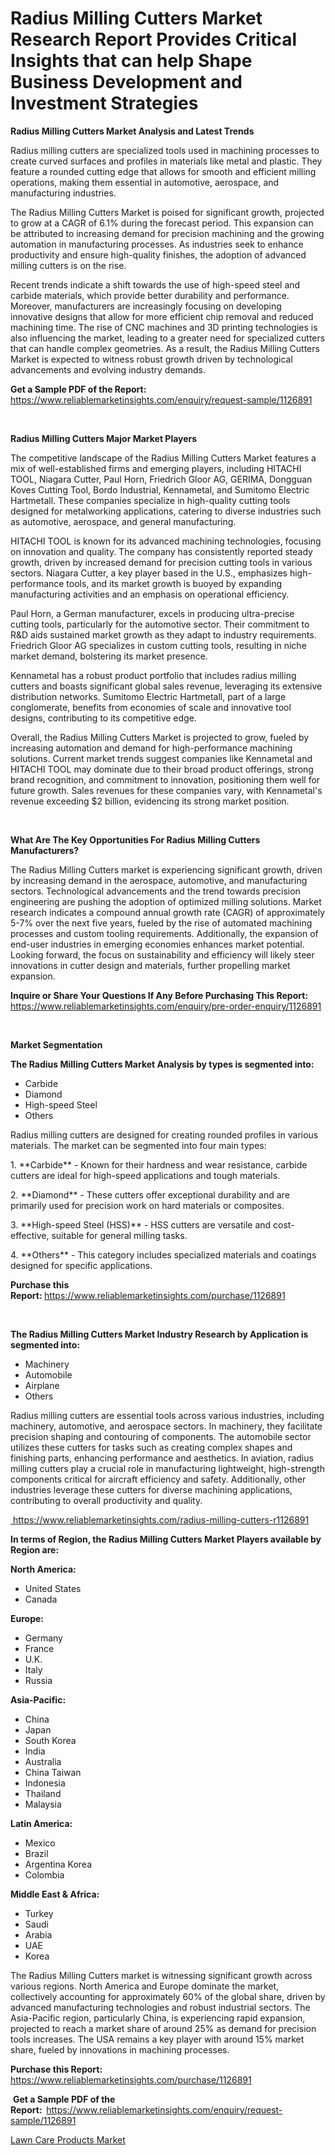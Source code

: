 <p><h1>Radius Milling Cutters Market Research Report Provides Critical Insights that can help Shape Business Development and Investment Strategies</h1></p><p><strong>Radius Milling Cutters Market Analysis and Latest Trends</strong></p>
<p><p>Radius milling cutters are specialized tools used in machining processes to create curved surfaces and profiles in materials like metal and plastic. They feature a rounded cutting edge that allows for smooth and efficient milling operations, making them essential in automotive, aerospace, and manufacturing industries.</p><p>The Radius Milling Cutters Market is poised for significant growth, projected to grow at a CAGR of 6.1% during the forecast period. This expansion can be attributed to increasing demand for precision machining and the growing automation in manufacturing processes. As industries seek to enhance productivity and ensure high-quality finishes, the adoption of advanced milling cutters is on the rise.</p><p>Recent trends indicate a shift towards the use of high-speed steel and carbide materials, which provide better durability and performance. Moreover, manufacturers are increasingly focusing on developing innovative designs that allow for more efficient chip removal and reduced machining time. The rise of CNC machines and 3D printing technologies is also influencing the market, leading to a greater need for specialized cutters that can handle complex geometries. As a result, the Radius Milling Cutters Market is expected to witness robust growth driven by technological advancements and evolving industry demands.</p></p>
<p><strong>Get a Sample PDF of the Report:&nbsp;</strong> <a href="https://www.reliablemarketinsights.com/enquiry/request-sample/1126891?utm_campaign=2443&utm_medium=2&utm_source=Github&utm_content=ia&utm_term=18022025&utm_id=radius-milling-cutters">https://www.reliablemarketinsights.com/enquiry/request-sample/1126891</a></p>
<p>&nbsp;</p>
<p><strong>Radius Milling Cutters Major Market Players</strong></p>
<p><p>The competitive landscape of the Radius Milling Cutters Market features a mix of well-established firms and emerging players, including HITACHI TOOL, Niagara Cutter, Paul Horn, Friedrich Gloor AG, GERIMA, Dongguan Koves Cutting Tool, Bordo Industrial, Kennametal, and Sumitomo Electric Hartmetall. These companies specialize in high-quality cutting tools designed for metalworking applications, catering to diverse industries such as automotive, aerospace, and general manufacturing.</p><p>HITACHI TOOL is known for its advanced machining technologies, focusing on innovation and quality. The company has consistently reported steady growth, driven by increased demand for precision cutting tools in various sectors. Niagara Cutter, a key player based in the U.S., emphasizes high-performance tools, and its market growth is buoyed by expanding manufacturing activities and an emphasis on operational efficiency.</p><p>Paul Horn, a German manufacturer, excels in producing ultra-precise cutting tools, particularly for the automotive sector. Their commitment to R&D aids sustained market growth as they adapt to industry requirements. Friedrich Gloor AG specializes in custom cutting tools, resulting in niche market demand, bolstering its market presence.</p><p>Kennametal has a robust product portfolio that includes radius milling cutters and boasts significant global sales revenue, leveraging its extensive distribution networks. Sumitomo Electric Hartmetall, part of a large conglomerate, benefits from economies of scale and innovative tool designs, contributing to its competitive edge.</p><p>Overall, the Radius Milling Cutters Market is projected to grow, fueled by increasing automation and demand for high-performance machining solutions. Current market trends suggest companies like Kennametal and HITACHI TOOL may dominate due to their broad product offerings, strong brand recognition, and commitment to innovation, positioning them well for future growth. Sales revenues for these companies vary, with Kennametal's revenue exceeding $2 billion, evidencing its strong market position.</p></p>
<p>&nbsp;</p>
<p><strong>What Are The Key Opportunities For Radius Milling Cutters Manufacturers?</strong></p>
<p><p>The Radius Milling Cutters market is experiencing significant growth, driven by increasing demand in the aerospace, automotive, and manufacturing sectors. Technological advancements and the trend towards precision engineering are pushing the adoption of optimized milling solutions. Market research indicates a compound annual growth rate (CAGR) of approximately 5-7% over the next five years, fueled by the rise of automated machining processes and custom tooling requirements. Additionally, the expansion of end-user industries in emerging economies enhances market potential. Looking forward, the focus on sustainability and efficiency will likely steer innovations in cutter design and materials, further propelling market expansion.</p></p>
<p><strong>Inquire or Share Your Questions If Any Before Purchasing This Report:</strong> <a href="https://www.reliablemarketinsights.com/enquiry/pre-order-enquiry/1126891?utm_campaign=2443&utm_medium=2&utm_source=Github&utm_content=ia&utm_term=18022025&utm_id=radius-milling-cutters">https://www.reliablemarketinsights.com/enquiry/pre-order-enquiry/1126891</a></p>
<p>&nbsp;</p>
<p><strong>Market Segmentation</strong></p>
<p><strong>The Radius Milling Cutters Market Analysis by types is segmented into:</strong></p>
<p><ul><li>Carbide</li><li>Diamond</li><li>High-speed Steel</li><li>Others</li></ul></p>
<p><p>Radius milling cutters are designed for creating rounded profiles in various materials. The market can be segmented into four main types: </p><p>1. **Carbide** - Known for their hardness and wear resistance, carbide cutters are ideal for high-speed applications and tough materials.</p><p>   </p><p>2. **Diamond** - These cutters offer exceptional durability and are primarily used for precision work on hard materials or composites.</p><p>3. **High-speed Steel (HSS)** - HSS cutters are versatile and cost-effective, suitable for general milling tasks.</p><p>4. **Others** - This category includes specialized materials and coatings designed for specific applications.</p></p>
<p><strong>Purchase this Report:&nbsp;</strong><a href="https://www.reliablemarketinsights.com/purchase/1126891?utm_campaign=2443&utm_medium=2&utm_source=Github&utm_content=ia&utm_term=18022025&utm_id=radius-milling-cutters">https://www.reliablemarketinsights.com/purchase/1126891</a></p>
<p>&nbsp;</p>
<p><strong>The Radius Milling Cutters Market Industry Research by Application is segmented into:</strong></p>
<p><ul><li>Machinery</li><li>Automobile</li><li>Airplane</li><li>Others</li></ul></p>
<p><p>Radius milling cutters are essential tools across various industries, including machinery, automotive, and aerospace sectors. In machinery, they facilitate precision shaping and contouring of components. The automobile sector utilizes these cutters for tasks such as creating complex shapes and finishing parts, enhancing performance and aesthetics. In aviation, radius milling cutters play a crucial role in manufacturing lightweight, high-strength components critical for aircraft efficiency and safety. Additionally, other industries leverage these cutters for diverse machining applications, contributing to overall productivity and quality.</p></p>
<p><a href="https://www.reliablemarketinsights.com/radius-milling-cutters-r1126891?utm_campaign=2443&utm_medium=2&utm_source=Github&utm_content=ia&utm_term=18022025&utm_id=radius-milling-cutters">&nbsp;https://www.reliablemarketinsights.com/radius-milling-cutters-r1126891</a></p>
<p><strong>In terms of Region, the Radius Milling Cutters Market Players available by Region are:</strong></p>
<p>
    <p> <strong> North America: </strong>
        <ul>
            <li>United States</li>
            <li>Canada</li>
        </ul>
        </p> 
    <p> <strong> Europe: </strong>
        <ul>
            <li>Germany</li>
            <li>France</li>
            <li>U.K.</li>
            <li>Italy</li>
            <li>Russia</li>
        </ul>
        </p> 
    <p> <strong> Asia-Pacific: </strong>
        <ul>
            <li>China</li>
            <li>Japan</li>
            <li>South Korea</li>
            <li>India</li>
            <li>Australia</li>
            <li>China Taiwan</li>
            <li>Indonesia</li>
            <li>Thailand</li>
            <li>Malaysia</li>
        </ul>
        </p> 
    <p> <strong> Latin America: </strong>
        <ul>
            <li>Mexico</li>
            <li>Brazil</li>
            <li>Argentina Korea</li>
            <li>Colombia</li>
        </ul>
        </p> 
    <p> <strong> Middle East & Africa: </strong>
        <ul>
            <li>Turkey</li>
            <li>Saudi</li>
            <li>Arabia</li>
            <li>UAE</li>
            <li>Korea</li>
        </ul>
    </p>
    </p>
<p><p>The Radius Milling Cutters market is witnessing significant growth across various regions. North America and Europe dominate the market, collectively accounting for approximately 60% of the global share, driven by advanced manufacturing technologies and robust industrial sectors. The Asia-Pacific region, particularly China, is experiencing rapid expansion, projected to reach a market share of around 25% as demand for precision tools increases. The USA remains a key player with around 15% market share, fueled by innovations in machining processes.</p></p>
<p><strong>Purchase this Report: </strong><a href="https://www.reliablemarketinsights.com/purchase/1126891?utm_campaign=2443&utm_medium=2&utm_source=Github&utm_content=ia&utm_term=18022025&utm_id=radius-milling-cutters">https://www.reliablemarketinsights.com/purchase/1126891</a></p>
<p>&nbsp;<strong>Get a Sample PDF of the Report:&nbsp;&nbsp;</strong><a href="https://www.reliablemarketinsights.com/enquiry/request-sample/1126891?utm_campaign=2443&utm_medium=2&utm_source=Github&utm_content=ia&utm_term=18022025&utm_id=radius-milling-cutters">https://www.reliablemarketinsights.com/enquiry/request-sample/1126891</a></p>
<p><strong></strong></p>
<p><p><a href="https://github.com/toldenargelia86/Market-Research-Report-List-1/blob/main/lawn-care-products-market.md?utm_campaign=2443&utm_medium=2&utm_source=Github&utm_content=ia&utm_term=18022025&utm_id=radius-milling-cutters">Lawn Care Products Market</a></p></p>